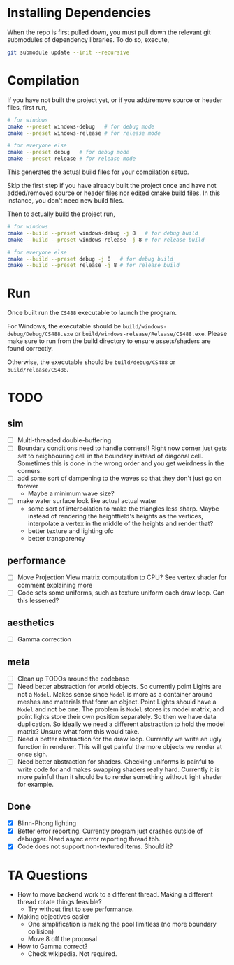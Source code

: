 # Installing Dependencies

When the repo is first pulled down, you must pull down the relevant git submodules of dependency libraries.
To do so, execute,
```sh
git submodule update --init --recursive
```

# Compilation

If you have not built the project yet, or if you add/remove source or header files, first run,
```sh
# for windows
cmake --preset windows-debug   # for debug mode
cmake --preset windows-release # for release mode

# for everyone else
cmake --preset debug   # for debug mode
cmake --preset release # for release mode
```
This generates the actual build files for your compilation setup.

Skip the first step if you have already built the project once and have not added/removed source or header files nor edited cmake build files.
In this instance, you don't need new build files.

Then to actually build the project run,
```sh
# for windows
cmake --build --preset windows-debug -j 8   # for debug build
cmake --build --preset windows-release -j 8 # for release build

# for everyone else
cmake --build --preset debug -j 8   # for debug build
cmake --build --preset release -j 8 # for release build
```

# Run

Once built run the `CS488` executable to launch the program.

For Windows, the executable should be `build/windows-debug/Debug/CS488.exe` or `build/windows-release/Release/CS488.exe`.
Please make sure to run from the build directory to ensure assets/shaders are found correctly.

Otherwise, the executable should be `build/debug/CS488` or `build/release/CS488`.

# TODO

## sim

- [ ] Multi-threaded double-buffering
- [ ] Boundary conditions need to handle corners!! Right now corner just gets set to neighbouring cell in the boundary instead of diagonal cell. Sometimes this is done in the wrong order and you get weirdness in the corners.
- [ ] add some sort of dampening to the waves so that they don't just go on forever
    - Maybe a minimum wave size?
- [ ] make water surface look like actual actual water
    - some sort of interpolation to make the triangles less sharp. 
        Maybe instead of rendering the heightfield's heights as the vertices, interpolate a vertex in the middle of the heights and render that?
    - better texture and lighting ofc
    - better transparency

## performance

- [ ] Move Projection View matrix computation to CPU? See vertex shader for comment explaining more
- [ ] Code sets some uniforms, such as texture uniform each draw loop. Can this lessened?

## aesthetics

- [ ] Gamma correction

## meta
- [ ] Clean up TODOs around the codebase
- [ ] Need better abstraction for world objects.
        So currently point Lights are not a `Model`. 
        Makes sense since `Model` is more as a container around meshes and materials that form an object.
        Point Lights should have a `Model` and not be one.
        The problem is `Model` stores its model matrix, and point lights store their own position separately.
        So then we have data duplication.
        So ideally we need a different abstraction to hold the model matrix? Unsure what form this would take.
- [ ] Need a better abstraction for the draw loop. 
        Currently we write an ugly function in renderer. 
        This will get painful the more objects we render at once sigh.
- [ ] Need better abstraction for shaders.
        Checking uniforms is painful to write code for and makes swapping shaders really hard.
        Currently it is more painful than it should be to render something without light shader for example.

## Done

- [x] Blinn-Phong lighting
- [x] Better error reporting. Currently program just crashes outside of debugger. Need async error reporting thread tbh.
- [x] Code does not support non-textured items. Should it?

# TA Questions
- How to move backend work to a different thread. Making a different thread rotate things feasible?
    - Try without first to see performance.
- Making objectives easier
    - One simplification is making the pool limitless (no more boundary collision)
    - Move 8 off the proposal
- How to Gamma correct?
    - Check wikipedia. Not required.
